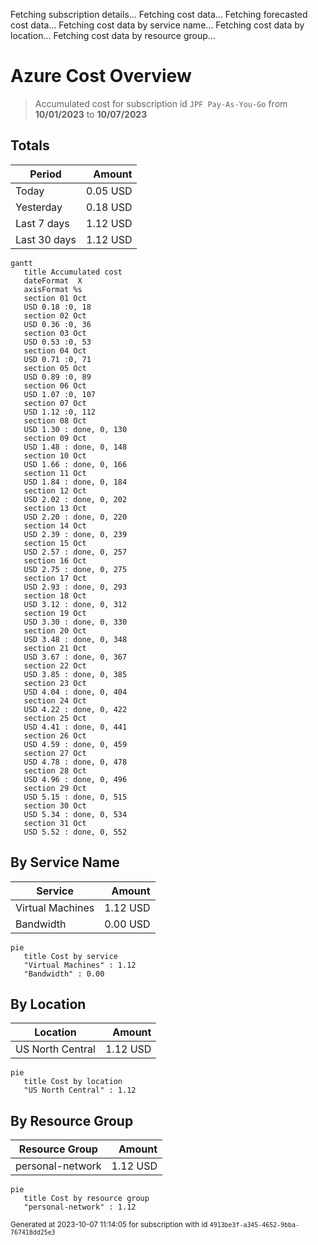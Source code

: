 Fetching subscription details...
Fetching cost data...
Fetching forecasted cost data...
Fetching cost data by service name...
Fetching cost data by location...
Fetching cost data by resource group...
# Azure Cost Overview

> Accumulated cost for subscription id `JPF Pay-As-You-Go` from **10/01/2023** to **10/07/2023**

## Totals

|Period|Amount|
|---|---:|
|Today|0.05 USD|
|Yesterday|0.18 USD|
|Last 7 days|1.12 USD|
|Last 30 days|1.12 USD|

```mermaid
gantt
   title Accumulated cost
   dateFormat  X
   axisFormat %s
   section 01 Oct
   USD 0.18 :0, 18
   section 02 Oct
   USD 0.36 :0, 36
   section 03 Oct
   USD 0.53 :0, 53
   section 04 Oct
   USD 0.71 :0, 71
   section 05 Oct
   USD 0.89 :0, 89
   section 06 Oct
   USD 1.07 :0, 107
   section 07 Oct
   USD 1.12 :0, 112
   section 08 Oct
   USD 1.30 : done, 0, 130
   section 09 Oct
   USD 1.48 : done, 0, 148
   section 10 Oct
   USD 1.66 : done, 0, 166
   section 11 Oct
   USD 1.84 : done, 0, 184
   section 12 Oct
   USD 2.02 : done, 0, 202
   section 13 Oct
   USD 2.20 : done, 0, 220
   section 14 Oct
   USD 2.39 : done, 0, 239
   section 15 Oct
   USD 2.57 : done, 0, 257
   section 16 Oct
   USD 2.75 : done, 0, 275
   section 17 Oct
   USD 2.93 : done, 0, 293
   section 18 Oct
   USD 3.12 : done, 0, 312
   section 19 Oct
   USD 3.30 : done, 0, 330
   section 20 Oct
   USD 3.48 : done, 0, 348
   section 21 Oct
   USD 3.67 : done, 0, 367
   section 22 Oct
   USD 3.85 : done, 0, 385
   section 23 Oct
   USD 4.04 : done, 0, 404
   section 24 Oct
   USD 4.22 : done, 0, 422
   section 25 Oct
   USD 4.41 : done, 0, 441
   section 26 Oct
   USD 4.59 : done, 0, 459
   section 27 Oct
   USD 4.78 : done, 0, 478
   section 28 Oct
   USD 4.96 : done, 0, 496
   section 29 Oct
   USD 5.15 : done, 0, 515
   section 30 Oct
   USD 5.34 : done, 0, 534
   section 31 Oct
   USD 5.52 : done, 0, 552
```

## By Service Name

|Service|Amount|
|---|---:|
|Virtual Machines|1.12 USD|
|Bandwidth|0.00 USD|

```mermaid
pie
   title Cost by service
   "Virtual Machines" : 1.12
   "Bandwidth" : 0.00
```

## By Location

|Location|Amount|
|---|---:|
|US North Central|1.12 USD|

```mermaid
pie
   title Cost by location
   "US North Central" : 1.12
```

## By Resource Group

|Resource Group|Amount|
|---|---:|
|personal-network|1.12 USD|

```mermaid
pie
   title Cost by resource group
   "personal-network" : 1.12
```

<sup>Generated at 2023-10-07 11:14:05 for subscription with id `4913be3f-a345-4652-9bba-767418dd25e3`</sup>
